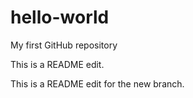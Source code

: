 hello-world
===========

My first GitHub repository

This is a README edit. 

This is a README edit for the new branch. 
